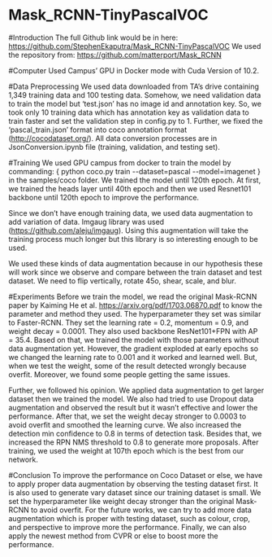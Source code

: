 # Mask_RCNN-TinyPascalVOC

#Introduction
The full Github link would be in here: https://github.com/StephenEkaputra/Mask_RCNN-TinyPascalVOC
We used the repository from: https://github.com/matterport/Mask_RCNN

#Computer
Used Campus’ GPU in Docker mode with Cuda Version of 10.2.

#Data Preprocessing
We used data downloaded from TA’s drive containing 1,349 training data and 100 testing data. Somehow, we need validation data to train the model but ‘test.json’ has no image id and annotation key. So, we took only 10 training data which has annotation key as validation data to train faster and set the validation step in config.py to 1. Further, we fixed the ‘pascal_train.json’ format into coco annotation format (http://cocodataset.org/). All data conversion processes are in JsonConversion.ipynb file (training, validation, and testing set).

#Training
We used GPU campus from docker to train the model by commanding: { python coco.py train --dataset=pascal --model=imagenet } in the samples/coco folder. We trained the model until 120th epoch. At first, we trained the heads layer until 40th epoch and then we used Resnet101 backbone until 120th epoch to improve the performance.
 
Since we don’t have enough training data, we used data augmentation to add variation of data. Imgaug library was used (https://github.com/aleju/imgaug). Using this augmentation will take the training process much longer but this library is so interesting enough to be used.

We used these kinds of data augmentation because in our hypothesis these will work since we observe and compare between the train dataset and test dataset. We need to flip vertically, rotate 45o, shear, scale, and blur.

#Experiments
Before we train the model, we read the original Mask-RCNN paper by Kaiming He et al. https://arxiv.org/pdf/1703.06870.pdf to know the parameter and method they used. The hyperparameter they set was similar to Faster-RCNN. They set the learning rate = 0.2, momentum = 0.9, and weight decay = 0.0001. They also used backbone ResNet101+FPN with AP = 35.4. Based on that, we trained the model with those parameters without data augmentation yet. However, the gradient exploded at early epochs so we changed the learning rate to 0.001 and it worked and learned well. But, when we test the weight, some of the result detected wrongly because overfit. Moreover, we found some people getting the same issues.

Further, we followed his opinion. We applied data augmentation to get larger dataset then we trained the model. We also had tried to use Dropout data augmentation and observed the result but it wasn’t effective and lower the performance. After that, we set the weight decay stronger to 0.0003 to avoid overfit and smoothed the learning curve. We also increased the detection min confidence to 0.8 in terms of detection task. Besides that, we increased the RPN NMS threshold to 0.8 to generate more proposals. After training, we used the weight at 107th epoch which is the best from our network.

#Conclusion
To improve the performance on Coco Dataset or else, we have to apply proper data augmentation by observing the testing dataset first. It is also used to generate vary dataset since our training dataset is small. We set the hyperparameter like weight decay stronger than the original Mask-RCNN to avoid overfit. For the future works, we can try to add more data augmentation which is proper with testing dataset, such as colour, crop, and perspective to improve more the performance. Finally, we can also apply the newest method from CVPR or else to boost more the performance.

